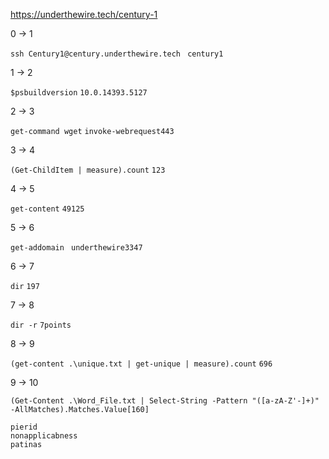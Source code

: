 https://underthewire.tech/century-1

0 -> 1

```ssh Century1@century.underthewire.tech ```
```century1```

1 -> 2

```$psbuildversion```
```10.0.14393.5127 ```

2 -> 3

``` get-command wget ```
``` invoke-webrequest443 ```

3 -> 4

``` (Get-ChildItem | measure).count ```
``` 123 ```

4 -> 5

``` get-content ```
``` 49125 ```

5 -> 6

```get-addomain ```
```underthewire3347```

6 -> 7

```dir```
```197```

7 -> 8

```dir -r```
```7points```

8 -> 9

```(get-content .\unique.txt | get-unique | measure).count```
```696```

9 -> 10

```(Get-Content .\Word_File.txt | Select-String -Pattern "([a-zA-Z'-]+)" -AllMatches).Matches.Value[160]```
```
pierid
nonapplicabness
patinas
```